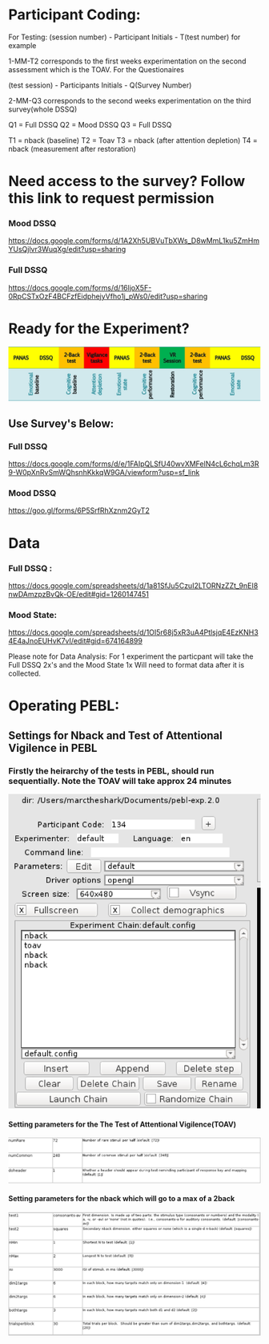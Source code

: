 
# Participant Coding:

For Testing: 
(session number) - Participant Initials - T(test number)
for example

1-MM-T2 corresponds to the first weeks experimentation on the second assessment which is the TOAV.
For the Questionaires

(test session) - Participants Initials - Q(Survey Number)

2-MM-Q3 corresponds to the second weeks experimentation on the third survey(whole DSSQ)

Q1 = Full DSSQ
Q2 = Mood DSSQ
Q3 = Full DSSQ

T1 = nback (baseline)
T2 = Toav
T3 = nback (after attention depletion)
T4 = nback (measurement after restoration)


# Need access to the survey? Follow this link to request permission

### Mood DSSQ 
https://docs.google.com/forms/d/1A2Xh5UBVuTbXWs_D8wMmL1ku5ZmHmYUsQjlvr3WuqXg/edit?usp=sharing

### Full DSSQ

https://docs.google.com/forms/d/16ljoX5F-0RpCSTxOzF4BCFzfEidphejyVfho1j_pWs0/edit?usp=sharing

# Ready for the Experiment? 

![Timeline](https://github.com/MarkusLoennig/project_template/blob/master/IMAGES/PictureTimeline.jpg)
## Use Survey's Below:

### Full DSSQ
https://docs.google.com/forms/d/e/1FAIpQLSfU40wvXMFelN4cL6chqLm3R9-W0pXnRvSmWQhsnhKkkqW9GA/viewform?usp=sf_link

### Mood DSSQ
https://goo.gl/forms/6P5SrfRhXznm2GyT2


# Data 

### Full DSSQ : 

https://docs.google.com/spreadsheets/d/1a81SfJu5CzuI2LTORNzZZt_9nEI8nwDAmzpzBvQk-OE/edit#gid=1260147451

### Mood State: 

https://docs.google.com/spreadsheets/d/1OI5r68j5xR3uA4PtlsjqE4EzKNH34E4aJnoEUHvK7vI/edit#gid=674164899

Please note for Data Analysis: For 1 experiment the particpant will take the Full DSSQ 2x's and the Mood State 1x
Will need to format data after it is collected.

# Operating PEBL:

## Settings for Nback and Test of Attentional Vigilence in PEBL

### Firstly the heirarchy of the tests in PEBL, should run sequentially. Note the TOAV will take approx 24 minutes
![](https://github.com/MarkusLoennig/project_template/blob/master/IMAGES/pebl_settings.png)
 
 #### Setting parameters for the The Test of Attentional Vigilence(TOAV)
![](https://github.com/MarkusLoennig/project_template/blob/master/IMAGES/toav_setting.png)
 #### Setting parameters for the nback which will go to a max of a 2back
![](https://github.com/MarkusLoennig/project_template/blob/master/IMAGES/nback_setting.png)
 


